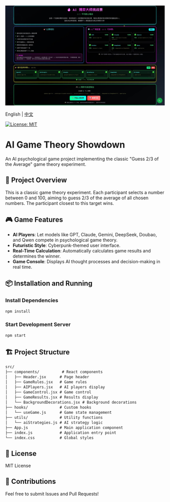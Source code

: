 [![Image](./public/readme.jpg "AIGameTheory Front Page")]()

English | [中文](README.md)

[![License: MIT](https://img.shields.io/badge/License-MIT-yellow.svg)](https://opensource.org/licenses/MIT) &ensp;

# AI Game Theory Showdown

An AI psychological game project implementing the classic "Guess 2/3 of the Average" game theory experiment.

## 🎯 Project Overview

This is a classic game theory experiment. Each participant selects a number between 0 and 100, aiming to guess 2/3 of the average of all chosen numbers. The participant closest to this target wins.

## 🎮 Game Features

- **AI Players**: Let models like GPT, Claude, Gemini, DeepSeek, Doubao, and Qwen compete in psychological game theory.
- **Futuristic Style**: Cyberpunk-themed user interface.
- **Real-Time Calculation**: Automatically calculates game results and determines the winner.
- **Game Console**: Displays AI thought processes and decision-making in real time.

## 📦 Installation and Running

### Install Dependencies
```bash
npm install
```

### Start Development Server
```bash
npm start
```

## 🏗️ Project Structure

```
src/
├── components/          # React components
│   ├── Header.jsx      # Page header
│   ├── GameRules.jsx   # Game rules
│   ├── AIPlayers.jsx   # AI players display
│   ├── GameControl.jsx # Game control
│   ├── GameResults.jsx # Results display
│   └── BackgroundDecorations.jsx # Background decorations
├── hooks/              # Custom hooks
│   └── useGame.js      # Game state management
├── utils/              # Utility functions
│   └── aiStrategies.js # AI strategy logic
├── App.js              # Main application component
├── index.js            # Application entry point
└── index.css           # Global styles
```

## 📄 License

MIT License

## 🤝 Contributions

Feel free to submit Issues and Pull Requests!